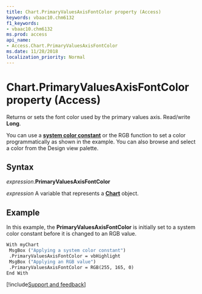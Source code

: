 ```yaml
---
title: Chart.PrimaryValuesAxisFontColor property (Access)
keywords: vbaac10.chm6132
f1_keywords:
- vbaac10.chm6132
ms.prod: access
api_name:
- Access.Chart.PrimaryValuesAxisFontColor
ms.date: 11/28/2018
localization_priority: Normal
---
```



# Chart.PrimaryValuesAxisFontColor property (Access)

Returns or sets the font color used by the primary values axis. Read/write **Long**.

You can use a **[system color constant](../language/reference/user-interface-help/system-color-constants.md)** or the RGB function to set a color programmatically as shown in the example. You can also browse and select a color from the Design view palette.


## Syntax

_expression_.**PrimaryValuesAxisFontColor**

_expression_ A variable that represents a **[Chart](Access.Chart.md)** object.


## Example

In this example, the **PrimaryValuesAxisFontColor** is initially set to a system color constant before it is changed to an RGB value.

```vb
With myChart
 MsgBox ("Applying a system color constant")
 .PrimaryValuesAxisFontColor = vbHighlight
 MsgBox ("Applying an RGB value")
 .PrimaryValuesAxisFontColor = RGB(255, 165, 0)
End With
```

[!include[Support and feedback](~/includes/feedback-boilerplate.md)]